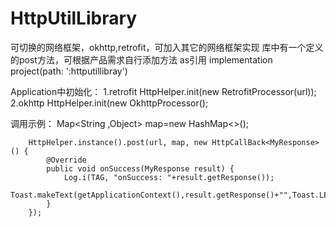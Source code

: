 # HttpUtilLibrary
可切换的网络框架，okhttp,retrofit，可加入其它的网络框架实现
库中有一个定义的post方法，可根据产品需求自行添加方法
as引用 implementation project(path: ':httputillibray')

Application中初始化：
           1.retrofit
                HttpHelper.init(new RetrofitProcessor(url));
           2.okhttp
                HttpHelper.init(new OkhttpProcessor();
                
调用示例：
         Map<String ,Object> map=new HashMap<>();
         
        HttpHelper.instance().post(url, map, new HttpCallBack<MyResponse>() {
            @Override
            public void onSuccess(MyResponse result) {
                Log.i(TAG, "onSuccess: "+result.getResponse());
                Toast.makeText(getApplicationContext(),result.getResponse()+"",Toast.LENGTH_LONG).show();
            }
        });

